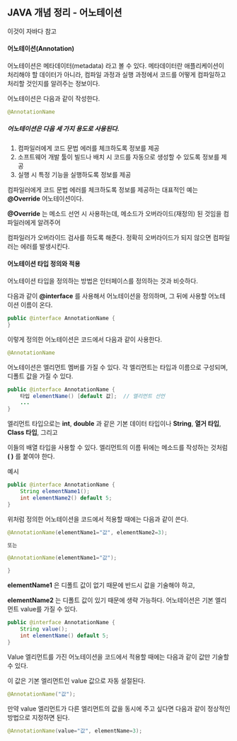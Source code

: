 ##  JAVA 개념 정리 - 어노테이션

이것이 자바다 참고



#### 어노테이션(Annotation)

어노테이션은 메타데이터(metadata) 라고 볼 수 있다. 
메타데이터란 애플리케이션이 처리해야 할 데이터가 아니라, 컴파일 과정과 실행 과정에서 코드를 어떻게
컴파일하고 처리할 것인지를 알려주는 정보이다. 

어노테이션은 다음과 같이 작성한다.

```java
@AnnotationName
```



##### 어노테이션은 다음 세 가지 용도로 사용된다.

1. 컴파일러에게 코드 문법 에러를 체크하도록 정보를 제공
2. 소프트웨어 개발 툴이 빌드나 배치 시 코드를 자동으로 생성할 수 있도록 정보를 제공
3. 실행 시 특정 기능을 실행하도록 정보를 제공



컴파일러에게 코드 문법 에러를 체크하도록 정보를 제공하는 대표적인 예는 **@Override** 어노테이션이다.

**@Override** 는 메소드 선언 시 사용하는데, 메소드가 오버라이드(재정의) 된 것임을 컴파일러에게 알려주어

컴파일러가 오버라이드 검사를 하도록 해준다. 정확히 오버라이드가 되지 않으면 컴파일러는 에러를 발생시킨다.





#### 어노테이션 타입 정의와 적용

어노테이션 타입을 정의하는 방법은 인터페이스를 정의하는 것과 비슷하다.

다음과 같이 **@interface** 를 사용해서 어노테이션을 정의하며, 그 뒤에 사용할 어노테이션 이름이 온다.

```java
public @interface AnnotationName {
}
```



이렇게 정의한 어노테이션은 코드에서 다음과 같이 사용한다.

```java
@AnnotationName
```



어노테이션은 엘리먼트 멤버를 가질 수 있다. 각 엘리먼트는 타입과 이름으로 구성되며, 디폴트 값을 가질 수 있다.

```java
public @interface AnnotationName {
	타입 elementName() [default 값];  // 엘리먼트 선언
	...
}
```



엘리먼트 타입으로는 **int**, **double** 과 같은 기본 데이터 타입이나 **String**, **열거 타입**, **Class 타입**, 그리고

이들의 배열 타입을 사용할 수 있다. 엘리먼트의 이름 뒤에는 메소드를 작성하는 것처럼   **( )**   를 붙여야 한다.



예시

```java
public @interface AnnotationName {
    String elementName1();
    int elementName2() default 5;
}
```



위처럼 정의한 어노테이션을 코드에서 적용할 때에는 다음과 같이 쓴다.

```java
@AnnotationName(elementName1="값", elementName2=3);

또는

@AnnotationName(elementName1="값");

}
```



**elementName1** 은 디폴트 값이 없기 때문에 반드시 값을 기술해야 하고,

**elementName2** 는 디폴트 값이 있기 때문에 생략 가능하다. 어노테이션은 기본 엘리먼트 value를 가질 수 있다.

```java
public @interface AnnotationName {
	String value();
	int elementName() default 5;
}
```



Value 엘리먼트를 가진 어노테이션을 코드에서 적용할 때에는 다음과 같이 값만 기술할 수 있다.

이 값은 기본 엘리먼트인 value 값으로 자동 설절된다.

```java
@AnnotationName("값");
```



만약 value 엘리먼트가 다른 엘리먼트의 값을 동시에 주고 싶다면 다음과 같이 정상적인 방법으로 지정하면 된다.

```java
@AnnotationName(value="값", elementName=3);
```





  

